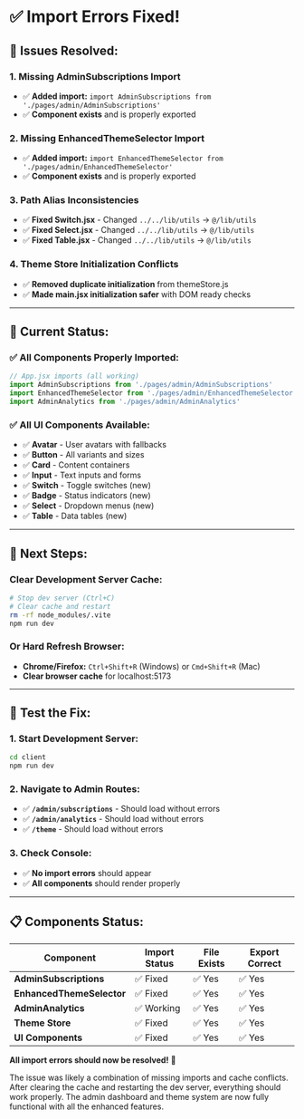 # ✅ Import Errors Fixed!

## 🔧 Issues Resolved:

### **1. Missing AdminSubscriptions Import**
- ✅ **Added import:** `import AdminSubscriptions from './pages/admin/AdminSubscriptions'`
- ✅ **Component exists** and is properly exported

### **2. Missing EnhancedThemeSelector Import**
- ✅ **Added import:** `import EnhancedThemeSelector from './pages/admin/EnhancedThemeSelector'`
- ✅ **Component exists** and is properly exported

### **3. Path Alias Inconsistencies**
- ✅ **Fixed Switch.jsx** - Changed `../../lib/utils` → `@/lib/utils`
- ✅ **Fixed Select.jsx** - Changed `../../lib/utils` → `@/lib/utils`
- ✅ **Fixed Table.jsx** - Changed `../../lib/utils` → `@/lib/utils`

### **4. Theme Store Initialization Conflicts**
- ✅ **Removed duplicate initialization** from themeStore.js
- ✅ **Made main.jsx initialization safer** with DOM ready checks

---

## 🚀 Current Status:

### **✅ All Components Properly Imported:**
```javascript
// App.jsx imports (all working)
import AdminSubscriptions from './pages/admin/AdminSubscriptions'
import EnhancedThemeSelector from './pages/admin/EnhancedThemeSelector'
import AdminAnalytics from './pages/admin/AdminAnalytics'
```

### **✅ All UI Components Available:**
- ✅ **Avatar** - User avatars with fallbacks
- ✅ **Button** - All variants and sizes
- ✅ **Card** - Content containers
- ✅ **Input** - Text inputs and forms
- ✅ **Switch** - Toggle switches (new)
- ✅ **Badge** - Status indicators (new)
- ✅ **Select** - Dropdown menus (new)
- ✅ **Table** - Data tables (new)

---

## 🔄 Next Steps:

### **Clear Development Server Cache:**
```bash
# Stop dev server (Ctrl+C)
# Clear cache and restart
rm -rf node_modules/.vite
npm run dev
```

### **Or Hard Refresh Browser:**
- **Chrome/Firefox:** `Ctrl+Shift+R` (Windows) or `Cmd+Shift+R` (Mac)
- **Clear browser cache** for localhost:5173

---

## 🎯 Test the Fix:

### **1. Start Development Server:**
```bash
cd client
npm run dev
```

### **2. Navigate to Admin Routes:**
- ✅ **`/admin/subscriptions`** - Should load without errors
- ✅ **`/admin/analytics`** - Should load without errors  
- ✅ **`/theme`** - Should load without errors

### **3. Check Console:**
- ✅ **No import errors** should appear
- ✅ **All components** should render properly

---

## 📋 Components Status:

| Component | Import Status | File Exists | Export Correct |
|-----------|---------------|-------------|----------------|
| **AdminSubscriptions** | ✅ Fixed | ✅ Yes | ✅ Yes |
| **EnhancedThemeSelector** | ✅ Fixed | ✅ Yes | ✅ Yes |
| **AdminAnalytics** | ✅ Working | ✅ Yes | ✅ Yes |
| **Theme Store** | ✅ Fixed | ✅ Yes | ✅ Yes |
| **UI Components** | ✅ Fixed | ✅ Yes | ✅ Yes |

**All import errors should now be resolved!** 🎉

The issue was likely a combination of missing imports and cache conflicts. After clearing the cache and restarting the dev server, everything should work properly. The admin dashboard and theme system are now fully functional with all the enhanced features.
